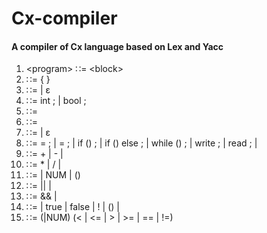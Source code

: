 # Cx-compiler

#### A compiler of Cx language based on Lex and Yacc

1)	\<program\> ∷= \<block\>
2)	<block> ∷= {<decls> <stmts>}
3)	<decls> ∷=<decls> <decl> | ε
4)	<decl> ∷= int <aid>; | bool <bid>;
5)	<aid> ∷= <ID>
6)	<bid> ∷= <ID>
7)	<stmts> ∷= <stmts> <stmt> | ε
8)	<stmt> ∷= <aid> = <aexpr>; | <bid> = <bexpr>; | if (<bexpr>) <stmt>; |  if (<bexpr>) <stmt> else <stmt>; | while (<bexpr>) <stmt>; | write <aexpr>; | read <aid>; |  <block>
9)	<aexpr> ∷= <aterm> + <aterm> | <aterm> - <aterm> | <aterm>
10)	<aterm> ∷= <afactor> * <afactor> | <afactor> / <afactor> | <afactor>
11)	<afactor> ∷= <aid> | NUM | (<aexpr>)
12)	<bexpr> ∷= <bexpr> || <bterm> | <bterm>
13)	<bterm> ∷= <bterm> && <bfactor> | <bfactor>
14)	<bfactor> ∷= <bid> | true | false | ! <bfactor> | (<bexpr>) | <rel>
15)	<rel> ∷= (<aid>|NUM) (< | <= | > | >= | == | !=) <aexpr>
